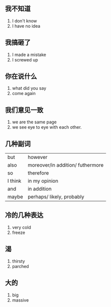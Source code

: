 ## 我不知道

1. I don't know
2. I have no idea

## 我搞砸了

1. I made a mistake
2. I screwed up

## 你在说什么

1. what did you say
2. come again

## 我们意见一致

1. we are the same page
2. we see eye to eye with each other.

## 几种副词

|         |                                  |
| ------- | -------------------------------- |
| but     | however                          |
| also    | moreover/in addition/ futhermore |
| so      | therefore                        |
| I think | in my opinion                    |
| and     | in addition                      |
| maybe   | perhaps/ likely, probably        |

## 冷的几种表达

1. very cold
2. freeze

## 渴

1. thirsty
2. parched

## 大的

1. big
2. massive













